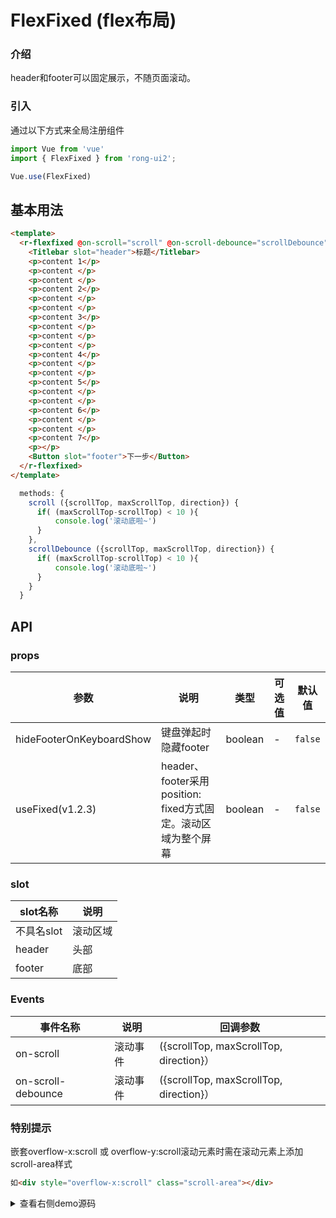 # FlexFixed (flex布局)


<div class="r-doc-card">

### 介绍
header和footer可以固定展示，不随页面滚动。
</div>



<div class="r-doc-card">

### 引入
通过以下方式来全局注册组件
```js
import Vue from 'vue'
import { FlexFixed } from 'rong-ui2';

Vue.use(FlexFixed)
```
</div>


## 基本用法
<div class="r-doc-card">

```html
<template>
  <r-flexfixed @on-scroll="scroll" @on-scroll-debounce="scrollDebounce">
    <Titlebar slot="header">标题</Titlebar>
    <p>content 1</p>
    <p>content </p>
    <p>content </p>
    <p>content 2</p>
    <p>content </p>
    <p>content </p>
    <p>content 3</p>
    <p>content </p>
    <p>content </p>
    <p>content </p>
    <p>content 4</p>
    <p>content </p>
    <p>content </p>
    <p>content 5</p>
    <p>content </p>
    <p>content </p>
    <p>content 6</p>
    <p>content </p>
    <p>content </p>
    <p>content 7</p>
    <p></p>
    <Button slot="footer">下一步</Button>
  </r-flexfixed>
</template>
```

```js
  methods: {
    scroll ({scrollTop, maxScrollTop, direction}) {
      if( (maxScrollTop-scrollTop) < 10 ){
          console.log('滚动底啦~')
      }
    },
    scrollDebounce ({scrollTop, maxScrollTop, direction}) {
      if( (maxScrollTop-scrollTop) < 10 ){
          console.log('滚动底啦~')
      }
    }
  }

```
</div>


## API
<div class="r-doc-card">

### props
| 参数      | 说明    | 类型      | 可选值       | 默认值   |
|---------- |-------- |---------- |-------------  |-------- |
| hideFooterOnKeyboardShow | 键盘弹起时隐藏footer | boolean | - | `false` |
| useFixed(v1.2.3) | header、footer采用position: fixed方式固定。滚动区域为整个屏幕 | boolean | - | `false` |

</div>


<div class="r-doc-card">

### slot
| slot名称      | 说明    |
|---------- |-------- |
| 不具名slot  | 滚动区域   |
| header  | 头部   |
| footer  | 底部   |
</div>



<div class="r-doc-card">

### Events
| 事件名称      | 说明    | 回调参数      |
|---------- |-------- |---------- |
| on-scroll  | 滚动事件    | ({scrollTop, maxScrollTop, direction}）|
| on-scroll-debounce  | 滚动事件    | ({scrollTop, maxScrollTop, direction}）|
</div>



<div class="r-doc-card">

### 特别提示
嵌套overflow-x:scroll 或 overflow-y:scroll滚动元素时需在滚动元素上添加scroll-area样式
```html
如<div style="overflow-x:scroll" class="scroll-area"></div>
```
</div>


<details>
  <summary>查看右侧demo源码</summary>
  <div class="r-doc-card">
  {{demo}}
  </div>
</details>



